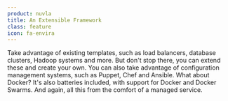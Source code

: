 ```yaml
---
product: nuvla
title: An Extensible Framework
class: feature
icon: fa-envira
---
```


Take advantage of existing templates, such as load balancers, database clusters, Hadoop systems and more. But don't stop there, you can extend these and create your own. You can also take advantage of configuration management systems, such as Puppet, Chef and Ansible. What about Docker? It's also batteries included, with support for Docker and Docker Swarms. And again, all this from the comfort of a managed service.
